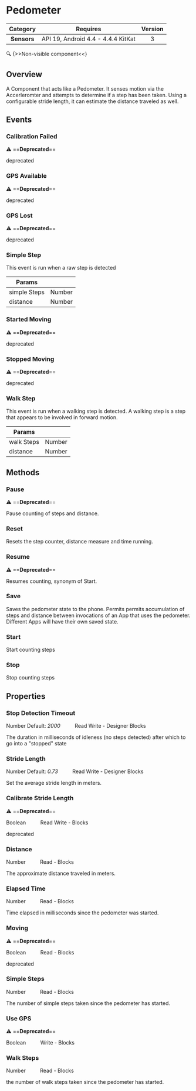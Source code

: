 # Pedometer

| Category | Requires | Version |
|:--------:|:-------:|:--------:|
|**Sensors**|<span class="chip chip-any">API 19, Android 4.4 - 4.4.4 KitKat</span>|<span class="chip chip-number">3</span>|

:mag: {>>Non-visible component<<}

## Overview

A Component that acts like a Pedometer. It senses motion via the Accerleromter and attempts to determine if a step has been taken. Using a configurable stride length, it can estimate the distance traveled as well. 

## Events

### Calibration Failed

:warning: ==**Deprecated**==

deprecated

<div class="block" ai2-block="event" not-rendered="true" value="%7B%22componentName%22:%20%22Pedometer%22,%20%22name%22:%20%22Calibration%20Failed%22,%20%22params%22:%20%5B%5D%7D"></div>


### GPS Available

:warning: ==**Deprecated**==

deprecated

<div class="block" ai2-block="event" not-rendered="true" value="%7B%22componentName%22:%20%22Pedometer%22,%20%22name%22:%20%22GPS%20Available%22,%20%22params%22:%20%5B%5D%7D"></div>


### GPS Lost

:warning: ==**Deprecated**==

deprecated

<div class="block" ai2-block="event" not-rendered="true" value="%7B%22componentName%22:%20%22Pedometer%22,%20%22name%22:%20%22GPS%20Lost%22,%20%22params%22:%20%5B%5D%7D"></div>


### Simple Step

This event is run when a raw step is detected

<div class="block" ai2-block="event" not-rendered="true" value="%7B%22componentName%22:%20%22Pedometer%22,%20%22name%22:%20%22Simple%20Step%22,%20%22params%22:%20%5B%22simple%20Steps%22,%20%22distance%22%5D%7D"></div>

| Params | []() |
|--------|------|
|simple Steps|<span class="chip chip-number">Number</span>|
|distance|<span class="chip chip-number">Number</span>|


### Started Moving

:warning: ==**Deprecated**==

deprecated

<div class="block" ai2-block="event" not-rendered="true" value="%7B%22componentName%22:%20%22Pedometer%22,%20%22name%22:%20%22Started%20Moving%22,%20%22params%22:%20%5B%5D%7D"></div>


### Stopped Moving

:warning: ==**Deprecated**==

deprecated

<div class="block" ai2-block="event" not-rendered="true" value="%7B%22componentName%22:%20%22Pedometer%22,%20%22name%22:%20%22Stopped%20Moving%22,%20%22params%22:%20%5B%5D%7D"></div>


### Walk Step

This event is run when a walking step is detected. A walking step is a step that appears to be involved in forward motion.

<div class="block" ai2-block="event" not-rendered="true" value="%7B%22componentName%22:%20%22Pedometer%22,%20%22name%22:%20%22Walk%20Step%22,%20%22params%22:%20%5B%22walk%20Steps%22,%20%22distance%22%5D%7D"></div>

| Params | []() |
|--------|------|
|walk Steps|<span class="chip chip-number">Number</span>|
|distance|<span class="chip chip-number">Number</span>|


## Methods

### Pause

:warning: ==**Deprecated**==

Pause counting of steps and distance.

<div class="block" ai2-block="method" not-rendered="true" value="%7B%22componentName%22:%20%22Pedometer%22,%20%22name%22:%20%22Pause%22,%20%22output%22:%20false,%20%22params%22:%20%5B%5D%7D"></div>


### Reset

Resets the step counter, distance measure and time running.

<div class="block" ai2-block="method" not-rendered="true" value="%7B%22componentName%22:%20%22Pedometer%22,%20%22name%22:%20%22Reset%22,%20%22output%22:%20false,%20%22params%22:%20%5B%5D%7D"></div>


### Resume

:warning: ==**Deprecated**==

Resumes counting, synonym of Start.

<div class="block" ai2-block="method" not-rendered="true" value="%7B%22componentName%22:%20%22Pedometer%22,%20%22name%22:%20%22Resume%22,%20%22output%22:%20false,%20%22params%22:%20%5B%5D%7D"></div>


### Save

Saves the pedometer state to the phone. Permits permits accumulation of steps and distance between invocations of an App that uses the pedometer. Different Apps will have their own saved state.

<div class="block" ai2-block="method" not-rendered="true" value="%7B%22componentName%22:%20%22Pedometer%22,%20%22name%22:%20%22Save%22,%20%22output%22:%20false,%20%22params%22:%20%5B%5D%7D"></div>


### Start

Start counting steps

<div class="block" ai2-block="method" not-rendered="true" value="%7B%22componentName%22:%20%22Pedometer%22,%20%22name%22:%20%22Start%22,%20%22output%22:%20false,%20%22params%22:%20%5B%5D%7D"></div>


### Stop

Stop counting steps

<div class="block" ai2-block="method" not-rendered="true" value="%7B%22componentName%22:%20%22Pedometer%22,%20%22name%22:%20%22Stop%22,%20%22output%22:%20false,%20%22params%22:%20%5B%5D%7D"></div>


## Properties

### Stop Detection Timeout

<span class="chip chip-number">Number</span><span style="user-select: none;">&nbsp;</span><span class="chip chip-number">Default: <i>2000</i></span><span style="user-select: none;">&nbsp;&nbsp;&nbsp;&nbsp;&nbsp;&nbsp;&nbsp;&nbsp;&nbsp;&nbsp;</span><span class="chip chip-rw">Read</span><span style="user-select: none;">&nbsp;</span><span class="chip chip-rw">Write</span><span style="user-select: none;">&nbsp;</span>-<span style="user-select: none;">&nbsp;</span><span class="chip chip-bd">Designer</span><span style="user-select: none;">&nbsp;</span><span class="chip chip-bd">Blocks</span><span style="user-select: none;">&nbsp;</span>

The duration in milliseconds of idleness (no steps detected) after which to go into a "stopped" state

<div class="block" ai2-block="property" not-rendered="true" value="%7B%22componentName%22:%20%22Pedometer%22,%20%22name%22:%20%22Stop%20Detection%20Timeout%22,%20%22getter%22:%20true%7D"></div>
<div class="block" ai2-block="property" not-rendered="true" value="%7B%22componentName%22:%20%22Pedometer%22,%20%22name%22:%20%22Stop%20Detection%20Timeout%22,%20%22getter%22:%20false%7D"></div>


### Stride Length

<span class="chip chip-number">Number</span><span style="user-select: none;">&nbsp;</span><span class="chip chip-number">Default: <i>0.73</i></span><span style="user-select: none;">&nbsp;&nbsp;&nbsp;&nbsp;&nbsp;&nbsp;&nbsp;&nbsp;&nbsp;&nbsp;</span><span class="chip chip-rw">Read</span><span style="user-select: none;">&nbsp;</span><span class="chip chip-rw">Write</span><span style="user-select: none;">&nbsp;</span>-<span style="user-select: none;">&nbsp;</span><span class="chip chip-bd">Designer</span><span style="user-select: none;">&nbsp;</span><span class="chip chip-bd">Blocks</span><span style="user-select: none;">&nbsp;</span>

Set the average stride length in meters.

<div class="block" ai2-block="property" not-rendered="true" value="%7B%22componentName%22:%20%22Pedometer%22,%20%22name%22:%20%22Stride%20Length%22,%20%22getter%22:%20true%7D"></div>
<div class="block" ai2-block="property" not-rendered="true" value="%7B%22componentName%22:%20%22Pedometer%22,%20%22name%22:%20%22Stride%20Length%22,%20%22getter%22:%20false%7D"></div>


### Calibrate Stride Length

:warning: ==**Deprecated**==

<span class="chip chip-boolean">Boolean</span><span style="user-select: none;">&nbsp;&nbsp;&nbsp;&nbsp;&nbsp;&nbsp;&nbsp;&nbsp;&nbsp;&nbsp;</span><span class="chip chip-rw">Read</span><span style="user-select: none;">&nbsp;</span><span class="chip chip-rw">Write</span><span style="user-select: none;">&nbsp;</span>-<span style="user-select: none;">&nbsp;</span><span class="chip chip-bd">Blocks</span><span style="user-select: none;">&nbsp;</span>

deprecated

<div class="block" ai2-block="property" not-rendered="true" value="%7B%22componentName%22:%20%22Pedometer%22,%20%22name%22:%20%22Calibrate%20Stride%20Length%22,%20%22getter%22:%20true%7D"></div>
<div class="block" ai2-block="property" not-rendered="true" value="%7B%22componentName%22:%20%22Pedometer%22,%20%22name%22:%20%22Calibrate%20Stride%20Length%22,%20%22getter%22:%20false%7D"></div>


### Distance

<span class="chip chip-number">Number</span><span style="user-select: none;">&nbsp;&nbsp;&nbsp;&nbsp;&nbsp;&nbsp;&nbsp;&nbsp;&nbsp;&nbsp;</span><span class="chip chip-rw">Read</span><span style="user-select: none;">&nbsp;</span>-<span style="user-select: none;">&nbsp;</span><span class="chip chip-bd">Blocks</span><span style="user-select: none;">&nbsp;</span>

The approximate distance traveled in meters.

<div class="block" ai2-block="property" not-rendered="true" value="%7B%22componentName%22:%20%22Pedometer%22,%20%22name%22:%20%22Distance%22,%20%22getter%22:%20true%7D"></div>


### Elapsed Time

<span class="chip chip-number">Number</span><span style="user-select: none;">&nbsp;&nbsp;&nbsp;&nbsp;&nbsp;&nbsp;&nbsp;&nbsp;&nbsp;&nbsp;</span><span class="chip chip-rw">Read</span><span style="user-select: none;">&nbsp;</span>-<span style="user-select: none;">&nbsp;</span><span class="chip chip-bd">Blocks</span><span style="user-select: none;">&nbsp;</span>

Time elapsed in milliseconds since the pedometer was started.

<div class="block" ai2-block="property" not-rendered="true" value="%7B%22componentName%22:%20%22Pedometer%22,%20%22name%22:%20%22Elapsed%20Time%22,%20%22getter%22:%20true%7D"></div>


### Moving

:warning: ==**Deprecated**==

<span class="chip chip-boolean">Boolean</span><span style="user-select: none;">&nbsp;&nbsp;&nbsp;&nbsp;&nbsp;&nbsp;&nbsp;&nbsp;&nbsp;&nbsp;</span><span class="chip chip-rw">Read</span><span style="user-select: none;">&nbsp;</span>-<span style="user-select: none;">&nbsp;</span><span class="chip chip-bd">Blocks</span><span style="user-select: none;">&nbsp;</span>

deprecated

<div class="block" ai2-block="property" not-rendered="true" value="%7B%22componentName%22:%20%22Pedometer%22,%20%22name%22:%20%22Moving%22,%20%22getter%22:%20true%7D"></div>


### Simple Steps

<span class="chip chip-number">Number</span><span style="user-select: none;">&nbsp;&nbsp;&nbsp;&nbsp;&nbsp;&nbsp;&nbsp;&nbsp;&nbsp;&nbsp;</span><span class="chip chip-rw">Read</span><span style="user-select: none;">&nbsp;</span>-<span style="user-select: none;">&nbsp;</span><span class="chip chip-bd">Blocks</span><span style="user-select: none;">&nbsp;</span>

The number of simple steps taken since the pedometer has started.

<div class="block" ai2-block="property" not-rendered="true" value="%7B%22componentName%22:%20%22Pedometer%22,%20%22name%22:%20%22Simple%20Steps%22,%20%22getter%22:%20true%7D"></div>


### Use GPS

:warning: ==**Deprecated**==

<span class="chip chip-boolean">Boolean</span><span style="user-select: none;">&nbsp;&nbsp;&nbsp;&nbsp;&nbsp;&nbsp;&nbsp;&nbsp;&nbsp;&nbsp;</span><span class="chip chip-rw">Write</span><span style="user-select: none;">&nbsp;</span>-<span style="user-select: none;">&nbsp;</span><span class="chip chip-bd">Blocks</span><span style="user-select: none;">&nbsp;</span>

<div class="block" ai2-block="property" not-rendered="true" value="%7B%22componentName%22:%20%22Pedometer%22,%20%22name%22:%20%22Use%20GPS%22,%20%22getter%22:%20false%7D"></div>


### Walk Steps

<span class="chip chip-number">Number</span><span style="user-select: none;">&nbsp;&nbsp;&nbsp;&nbsp;&nbsp;&nbsp;&nbsp;&nbsp;&nbsp;&nbsp;</span><span class="chip chip-rw">Read</span><span style="user-select: none;">&nbsp;</span>-<span style="user-select: none;">&nbsp;</span><span class="chip chip-bd">Blocks</span><span style="user-select: none;">&nbsp;</span>

the number of walk steps taken since the pedometer has started.

<div class="block" ai2-block="property" not-rendered="true" value="%7B%22componentName%22:%20%22Pedometer%22,%20%22name%22:%20%22Walk%20Steps%22,%20%22getter%22:%20true%7D"></div>
